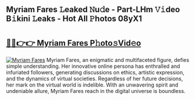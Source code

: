 ## Myriam Fares 𝙻eaked 𝙽u𝚍e - Part-LHm 𝚅𝚒deo B𝚒kini 𝙻eaks - Hot All 𝙿hotos 08yX1

# <h2><a href="http://ld0ikf.urlbe.top/?page=Myriam+Fares">🔗🔗👉👉 Myriam Fares P𝚑oto𝚜Vid𝚎o</a></h2>

[![Myriam Fares](https://i.imgur.com/eBuTRDB.gif)](http://ld0ikf.urlbe.top/?page=Myriam+Fares)
Myriam Fares, an enigmatic and multifaceted figure, defies simple understanding. Her innovative online persona has enthralled and infuriated followers, generating discussions on ethics, artistic expression, and the dynamics of virtual societies. Regardless of her future decisions, her mark on the virtual world is indelible. With an unwavering spirit and undeniable allure, Myriam Fares reach in the digital universe is boundless.
